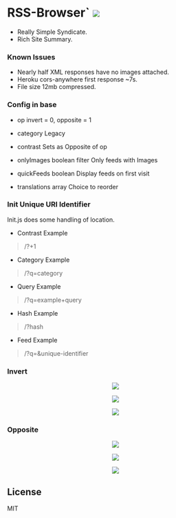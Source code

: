 # RSS-Browser` <img src='https://img.shields.io/github/license/acktic/acktic.github.io?style=social'>

  - Really Simple Syndicate.
  - Rich Site Summary.

### Known Issues

* Nearly half XML responses have no images attached.
* Heroku cors-anywhere first response ~7s.
* File size 12mb compressed.

### Config in base

* op
  invert = 0,
  opposite = 1

* category Legacy
* contrast
  Sets as Opposite of op

* onlyImages boolean
  filter Only feeds with Images

* quickFeeds boolean
  Display feeds on first visit

* translations array
  Choice to reorder


### Init Unique URI Identifier

  Init.js does some handling of location.

  * Contrast Example
  > /?+1

  * Category Example
  > /?q=category

  * Query Example
  > /?q=example+query

  * Hash Example
  > /?hash

  * Feed Example
  > /?q=&unique-identifier



### Invert

<p align='center'><img src='http://acktic.github.io/screenshots/invert.jpg'></p>

<p align='center'><img src='http://acktic.github.io/screenshots/air.jpg'></p>

<p align='center'><img src='http://acktic.github.io/screenshots/visual.jpg'></p>

### Opposite

<p align='center'><img src='http://acktic.github.io/screenshots/opposite.jpg'></p>

<p align='center'><img src='http://acktic.github.io/screenshots/result.jpg'></p>

<p align='center'><img src='http://acktic.github.io/screenshots/contrast.jpg'></p>

License
----

MIT

